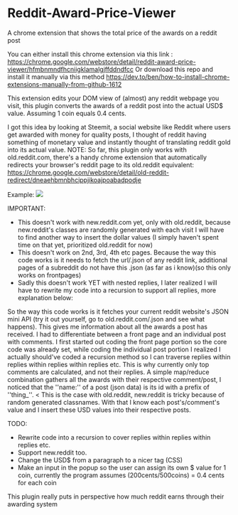 # Reddit-Award-Price-Viewer
A chrome extension that shows the total price of the awards on a reddit post

You can either install this chrome extension via this link : https://chrome.google.com/webstore/detail/reddit-award-price-viewer/hfmbnmndfhcniigklamalgjffddndfcc
Or download this repo and install it manually via this method https://dev.to/ben/how-to-install-chrome-extensions-manually-from-github-1612

This extension edits your DOM view of (almost) any reddit webpage you visit, this plugin converts the awards of a reddit post into the actual USD$ value. Assuming 1 coin equals 0.4 cents.


I got this idea by looking at Steemit, a social website like Reddit where users get awarded with money for quality posts, I thought of reddit having something of monetary value and instantly thought of translating reddit gold into its actual value.
NOTE: So far, this plugin only works with old.reddit.com, there's a handy chrome extension that automatically redirects your browser's reddit page to its old.reddit equivalent: https://chrome.google.com/webstore/detail/old-reddit-redirect/dneaehbmnbhcippjikoajpoabadpodje

Example:
![](https://lh3.googleusercontent.com/4ku79S4Xu76X_Qc2K2rXG2Zp_bVokW_mr9ltbLi28AES3-9_ast6usks_WiIRqqvO0EXvpL2=w640-h400-e365-rj-sc0x00ffffff)


IMPORTANT: 

- This doesn't work with new.reddit.com yet, only with old.reddit, because new.reddit's classes are randomly generated with each visit I will have to find another way to insert the dollar values (I simply haven't spent time on that yet, prioritized old.reddit for now)
- This doesn't work on 2nd, 3rd, 4th etc pages. Because the way this code works is it needs to fetch the url/.json of any reddit link, additional pages of a subreddit do not have this .json (as far as i know)(so this only works on frontpages)
- Sadly this doesn't work YET with nested replies, I later realized I will have to rewrite my code into a recursion to support all replies, more explanation below:

So the way this code works is it fetches your current reddit website's JSON mini API (try it out yourself, go to old.reddit.com/.json and see what happens). This gives me information about
all the awards a post has received. I had to differentiate between a front page and an individual post with comments. I first started out coding the front page portion so the core code was already set, while coding the individual post portion I realized I actually should've coded
a recursion method so I can traverse replies within replies within replies within replies etc. This is why currently only top comments are calculated, and not their replies.
A simple map/reduce combination gathers all the awards with their respective comment/post, I noticed that the ''name:'' of a post (json data) is its id with a prefix of ''thing_''. < This is the case with old.reddit, new.reddit is tricky because of random generated classnames.
With that I know each post's/comment's value and I insert these USD values into their respective posts.

TODO:

- Rewrite code into a recursion to cover replies within replies within replies etc.
- Support new.reddit too.
- Change the USD$ from a paragraph to a nicer tag (CSS)
- Make an input in the popup so the user can assign its own $ value for 1 coin, currently the program assumes (200cents/500coins) = 0.4 cents for each coin

This plugin really puts in perspective how much reddit earns through their awarding system

